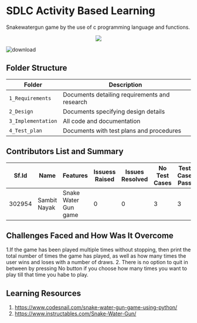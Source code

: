 # SDLC Activity Based Learning
Snakewatergun game by the use of c programming language and functions.
</p> 
<p align="center"><img src="https://img.shields.io/badge/Author Sambit Nayak-green.svg"> 
</p>

![download](https://user-images.githubusercontent.com/68494604/92555391-2c897700-f285-11ea-8b41-e0791a3822ae.png)


## Folder Structure
Folder             | Description
-------------------| -----------------------------------------
`1_Requirements`   | Documents detailing requirements and research
`2_Design`         | Documents specifying design details
`3_Implementation` | All code and documentation
`4_Test_plan`      | Documents with test plans and procedures

## Contributors List and Summary

Sf.Id |  Name        |    Features         | Issuess Raised |Issues Resolved|No Test Cases|Test Case Pass|
-------|-------------|---------------------|----------------|---------------|-------------|--------------|
302954 | Sambit Nayak|Snake Water Gun game |    0           |   0           |   3         |  3           |


## Challenges Faced and How Was It Overcome
1.If the game has been played multiple times without stopping, then print the total number of times the game has played, as well as how many times the user wins and loses with a number of draws.
2. There is no option to quit in between by pressing No button if you choose how many times you want to play till that time you habe to play.


## Learning Resources
1. https://www.codesnail.com/snake-water-gun-game-using-python/
2. https://www.instructables.com/Snake-Water-Gun/


